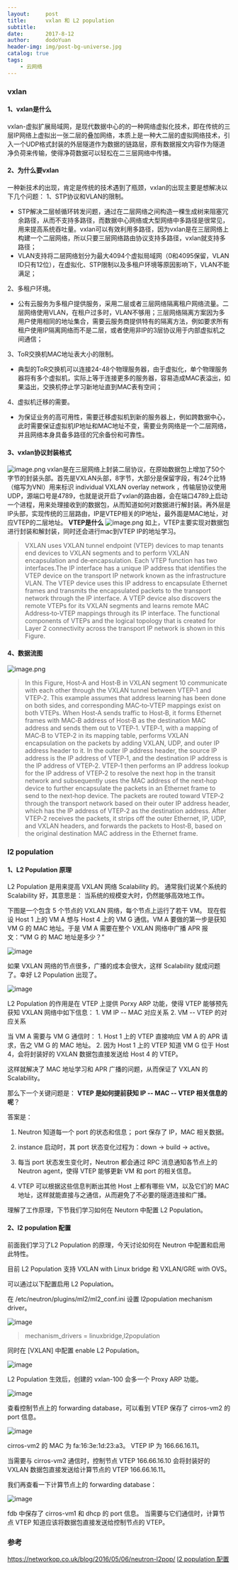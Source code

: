 ```yaml
---
layout:     post
title:      vxlan 和 L2 population
subtitle:
date:       2017-8-12
author:     dodoYuan
header-img: img/post-bg-universe.jpg
catalog: true
tags:
    - 云网络
---
```


### vxlan
#### 1、vxlan是什么
vxlan-虚拟扩展局域网，是现代数据中心的的一种网络虚拟化技术，即在传统的三层IP网络上虚拟出一张二层的叠加网络，本质上是一种大二层的虚拟网络技术，引入一个UDP格式封装的外层隧道作为数据的链路层，原有数据报文内容作为隧道净负荷来传输，使得净荷数据可以轻松在二三层网络中传播。
#### 2、为什么要vxlan
一种新技术的出现，肯定是传统的技术遇到了瓶颈，vxlan的出现主要是想解决以下几个问题：
1、STP协议和VLAN的限制。
* STP解决二层帧循环转发问题，通过在二层网络之间构造一棵生成树来阻塞冗余路径，从而不支持多路径，而数据中心网络或大型网络中多路径是很常见，用来提高系统吞吐量。vxlan可以有效利用多路径，因为vxlan是在三层网络上构建一个二层网络，所以只要三层网络路由协议支持多路径，vxlan就支持多路径；
* VLAN支持将二层网络划分为最大4094个虚拟局域网（0和4095保留，VLAN ID只有12位），在虚拟化、STP限制以及多租户环境等原因影响下，VLAN不能满足；

2、多租户环境。
* 公有云服务为多租户提供服务，采用二层或者三层网络隔离租户网络流量。二层网络使用VLAN，在租户过多时，VLAN不够用；三层网络隔离方案因为多用户使用相同的地址集合，需要云服务商提供特有的隔离方法，例如要求所有租户使用IP隔离网络而不是二层，或者使用非IP的3层协议用于内部虚拟机之间通信；

3、ToR交换机MAC地址表大小的限制。
* 典型的ToR交换机可以连接24-48个物理服务器，由于虚拟化，单个物理服务器将有多个虚拟机，实际上等于连接更多的服务器，容易造成MAC表溢出，如果溢出，交换机停止学习新地址直到MAC表有空间；

4、虚拟机迁移的需要。
* 为保证业务的高可用性，需要迁移虚拟机到新的服务器上，例如跨数据中心，此时需要保证虚拟机IP地址和MAC地址不变，需要业务网络是一个二层网络，并且网络本身具备多路径的冗余备份和可靠性。
#### 3、vxlan协议封装格式
![image.png](https://upload-images.jianshu.io/upload_images/3635313-530a90790066344f.png?imageMogr2/auto-orient/strip%7CimageView2/2/w/1240)
vxlan是在三层网络上封装二层协议，在原始数据包上增加了50个字节的封装头部。首先是VXLAN头部，8字节，大部分是保留字段，有24个比特（缩写为VNI）用来标识 individual VXLAN overlay network ，传输层协议使用UDP，源端口号是4789，也就是说开启了vxlan的路由器，会在端口4789上启动一个进程，用来处理接收到的数据包，从而知道如何对数据进行解封装。再外层是IP头部，实现传统的三层路由，IP是VTEP相关的IP地址，最外面是MAC地址，对应VTEP的二层地址。
**VTEP是什么**
![image.png](https://upload-images.jianshu.io/upload_images/3635313-e6b4f0e13cff227b.png?imageMogr2/auto-orient/strip%7CimageView2/2/w/1240)
如上，VTEP主要实现对数据包进行封装和解封装，同时还会进行mac到VTEP IP的地址学习。
>VXLAN uses VXLAN tunnel endpoint (VTEP) devices to map tenants end devices to VXLAN segments and to perform VXLAN encapsulation and de‐encapsulation. Each VTEP function has two interfaces.The IP interface has a unique IP address that identifies the VTEP device on the transport IP network known as the infrastructure VLAN. The VTEP device uses this IP address to encapsulate Ethernet frames and transmits the encapsulated packets to the transport network through the IP interface. A VTEP
device also discovers the remote VTEPs for its VXLAN segments and learns remote MAC Address‐to‐VTEP mappings through its IP interface. The functional components of VTEPs and the logical topology that is created for Layer 2 connectivity across the transport IP network is shown in this Figure.

#### 4、数据流图
![image.png](https://upload-images.jianshu.io/upload_images/3635313-6c129b35382e8410.png?imageMogr2/auto-orient/strip%7CimageView2/2/w/1240)
>In this Figure, Host‐A and Host‐B in VXLAN segment 10 communicate with each other through the VXLAN tunnel between VTEP‐1 and VTEP‐2. This example assumes that address learning has been done on both sides, and corresponding MAC‐to‐VTEP mappings exist on both VTEPs. When Host‐A sends traffic to Host‐B, it forms Ethernet frames with MAC‐B address of Host‐B as the destination MAC address and sends them out to VTEP‐1. VTEP‐1, with a mapping of MAC‐B to VTEP‐2 in its mapping table, performs VXLAN encapsulation on the packets by adding VXLAN, UDP, and outer IP address header to it. In the outer IP address header, the source IP address is the IP address of VTEP‐1, and the destination IP address is the IP address of VTEP‐2. VTEP‐1 then performs an IP address lookup for the IP address of VTEP‐2 to resolve the next hop in the transit network and subsequently uses the MAC address of the next‐hop device to further encapsulate the packets in an Ethernet frame to send to the next‐hop device.
    The packets are routed toward VTEP‐2 through the transport network based on their outer IP address header, which has the IP address of VTEP‐2 as the destination address. After VTEP‐2 receives the packets, it strips off the outer Ethernet, IP, UDP, and VXLAN headers, and forwards the packets to Host‐B, based on the original destination MAC address in the Ethernet frame.

### l2 population
#### 1、L2 Population 原理
L2 Population 是用来提高 VXLAN 网络 Scalability 的。
通常我们说某个系统的 Scalability 好，其意思是： 当系统的规模变大时，仍然能够高效地工作。

下图是一个包含 5 个节点的 VXLAN 网络，每个节点上运行了若干 VM。
现在假设 Host 1 上的 VM A 想与 Host 4 上的 VM G 通信。VM A 要做的第一步是获知 VM G 的 MAC 地址。于是 VM A 需要在整个 VXLAN 网络中广播 APR 报文：“VM G 的 MAC 地址是多少？”

![image](http://upload-images.jianshu.io/upload_images/3635313-5d1bd2dcd7f330bc.jpg?imageMogr2/auto-orient/strip%7CimageView2/2/w/1240 "http://7xo6kd.com1.z0.glb.clouddn.com/upload-ueditor-image-20161115-1479162754573009621.png")

如果 VXLAN 网络的节点很多，广播的成本会很大，这样 Scalability 就成问题了。幸好 L2 Population 出现了。

![image](http://upload-images.jianshu.io/upload_images/3635313-a7b7268e08f26914.jpg?imageMogr2/auto-orient/strip%7CimageView2/2/w/1240 "http://7xo6kd.com1.z0.glb.clouddn.com/upload-ueditor-image-20161115-1479162754747078834.png")

L2 Population 的作用是在 VTEP 上提供 Porxy ARP 功能，使得 VTEP 能够预先获知 VXLAN 网络中如下信息：
1\. VM IP -- MAC 对应关系
2\. VM -- VTEP 的对应关系

当 VM A 需要与 VM G 通信时：
1\. Host 1 上的 VTEP 直接响应 VM A 的 APR 请求，告之 VM G 的 MAC 地址。
2\. 因为 Host 1 上的 VTEP 知道 VM G 位于 Host 4，会将封装好的 VXLAN 数据包直接发送给 Host 4 的 VTEP。

这样就解决了 MAC 地址学习和 APR 广播的问题，从而保证了 VXLAN 的 Scalability。

那么下一个关键问题是：
**VTEP 是如何提前获知 IP -- MAC -- VTEP 相关信息的呢**？

答案是：
1.  Neutron 知道每一个 port 的状态和信息； port 保存了 IP，MAC 相关数据。

2.  instance 启动时，其 port 状态变化过程为：down -> build -> active。

3.  每当 port 状态发生变化时，Neutron 都会通过 RPC 消息通知各节点上的 Neutron agent，使得 VTEP 能够更新 VM 和 port 的相关信息。

4.  VTEP 可以根据这些信息判断出其他 Host 上都有哪些 VM，以及它们的 MAC 地址，这样就能直接与之通信，从而避免了不必要的隧道连接和广播。

理解了工作原理，下节我们学习如何在 Neutorn 中配置 L2 Population。
#### 2、l2 population 配置
前面我们学习了L2 Population 的原理，今天讨论如何在 Neutron 中配置和启用此特性。

目前 L2 Population 支持 VXLAN with Linux bridge 和 VXLAN/GRE with OVS。

可以通过以下配置启用 L2 Population。

在 /etc/neutron/plugins/ml2/ml2_conf.ini 设置 l2population mechanism driver。

![image](http://upload-images.jianshu.io/upload_images/3635313-46f493ea9680b856.jpg?imageMogr2/auto-orient/strip%7CimageView2/2/w/1240 "http://7xo6kd.com1.z0.glb.clouddn.com/upload-ueditor-image-20161117-1479336871744014127.png")

> mechanism_drivers = linuxbridge,l2population

同时在 [VXLAN] 中配置 enable L2 Population。

![image](http://upload-images.jianshu.io/upload_images/3635313-32f3ec810bfc729d.jpg?imageMogr2/auto-orient/strip%7CimageView2/2/w/1240 "http://7xo6kd.com1.z0.glb.clouddn.com/upload-ueditor-image-20161117-1479336871775097441.png")

L2 Population 生效后，创建的 vxlan-100 会多一个 Proxy ARP 功能。

![image](http://upload-images.jianshu.io/upload_images/3635313-18bf06571f3194fa.jpg?imageMogr2/auto-orient/strip%7CimageView2/2/w/1240 "http://7xo6kd.com1.z0.glb.clouddn.com/upload-ueditor-image-20161117-1479336871845026357.png")

查看控制节点上的 forwarding database，可以看到 VTEP 保存了 cirros-vm2 的 port 信息。

![image](http://upload-images.jianshu.io/upload_images/3635313-0933f955fa645e3c.jpg?imageMogr2/auto-orient/strip%7CimageView2/2/w/1240 "http://7xo6kd.com1.z0.glb.clouddn.com/upload-ueditor-image-20161117-1479336871883017370.png")

cirros-vm2 的 MAC 为 fa:16:3e:1d:23:a3。 VTEP IP 为 166.66.16.11。

当需要与 cirros-vm2 通信时，控制节点 VTEP 166.66.16.10 会将封装好的 VXLAN 数据包直接发送给计算节点的 VTEP 166.66.16.11。

我们再查看一下计算节点上的 forwarding database：

![image](http://upload-images.jianshu.io/upload_images/3635313-be60323b69bc8e95.jpg?imageMogr2/auto-orient/strip%7CimageView2/2/w/1240 "http://7xo6kd.com1.z0.glb.clouddn.com/upload-ueditor-image-20161117-1479336871950004438.png")

fdb 中保存了 cirros-vm1 和 dhcp 的 port 信息。 当需要与它们通信时，计算节点 VTEP 知道应该将数据包直接发送给控制节点的 VTEP。


### 参考

https://networkop.co.uk/blog/2016/05/06/neutron-l2pop/
[l2 population 配置](https://www.ibm.com/developerworks/community/blogs/132cfa78-44b0-4376-85d0-d3096cd30d3f/entry/%E9%85%8D%E7%BD%AE_L2_Population_%E6%AF%8F%E5%A4%A95%E5%88%86%E9%92%9F%E7%8E%A9%E8%BD%AC_OpenStack_114?lang=en_us)